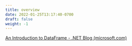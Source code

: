 ```yaml
---
title: overview
date: 2022-01-25T13:17:40-0700
draft: false
weight: -1
---
```

[An Introduction to DataFrame - .NET Blog (microsoft.com)](https://devblogs.microsoft.com/dotnet/an-introduction-to-dataframe/)
